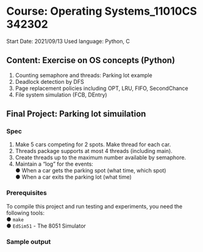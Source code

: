 # Course: Operating Systems_11010CS 342302

Start Date: 2021/09/13
Used language: Python, C

## Content: Exercise on OS concepts (Python)

1. Counting semaphore and threads: Parking lot example 
2. Deadlock detection by DFS
3. Page replacement policies including OPT, LRU, FIFO, SecondChance
4. File system simulation (FCB, DEntry)

## Final Project: Parking lot simuilation 

### Spec
1. Make 5 cars competing for 2 spots. Make thread for each car.
2. Threads package supports at most 4 threads (including main).
3. Create threads up to the maximum number available by semaphore.
4. Maintain a “log” for the events:<br>
● When a car gets the parking spot (what time, which spot)<br>
● When a car exits the parking lot (what time)<br>

### Prerequisites
To compile this project and run testing and experiments, you need the following tools:<br>
● `make`<br>
● `EdSim51` - The 8051 Simulator<br>

### Sample output

